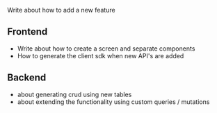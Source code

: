 Write about how to add a new feature

## Frontend

- Write about how to create a screen and separate components
- How to generate the client sdk when new API's are added

## Backend

- about generating crud using new tables
- about extending the functionality using custom queries / mutations
